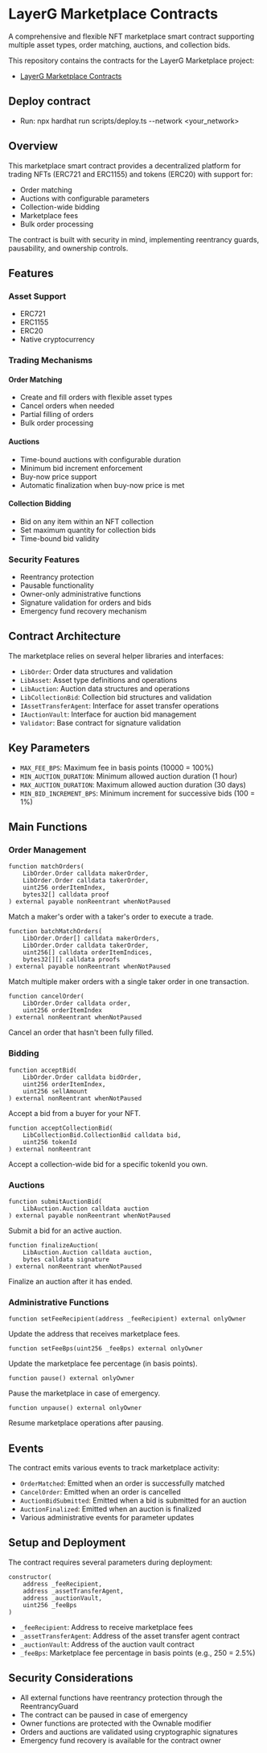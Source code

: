 # LayerG Marketplace Contracts

A comprehensive and flexible NFT marketplace smart contract supporting multiple asset types, order matching, auctions, and collection bids.

This repository contains the contracts for the LayerG Marketplace project:

- [LayerG Marketplace Contracts](./contracts)

## Deploy contract

- Run: npx hardhat run scripts/deploy.ts --network <your_network>

## Overview

This marketplace smart contract provides a decentralized platform for trading NFTs (ERC721 and ERC1155) and tokens (ERC20) with support for:

- Order matching
- Auctions with configurable parameters
- Collection-wide bidding
- Marketplace fees
- Bulk order processing

The contract is built with security in mind, implementing reentrancy guards, pausability, and ownership controls.

## Features

### Asset Support
- ERC721
- ERC1155
- ERC20
- Native cryptocurrency

### Trading Mechanisms

#### Order Matching
- Create and fill orders with flexible asset types
- Cancel orders when needed
- Partial filling of orders
- Bulk order processing

#### Auctions
- Time-bound auctions with configurable duration
- Minimum bid increment enforcement
- Buy-now price support
- Automatic finalization when buy-now price is met

#### Collection Bidding
- Bid on any item within an NFT collection
- Set maximum quantity for collection bids
- Time-bound bid validity

### Security Features
- Reentrancy protection
- Pausable functionality
- Owner-only administrative functions
- Signature validation for orders and bids
- Emergency fund recovery mechanism

## Contract Architecture

The marketplace relies on several helper libraries and interfaces:

- `LibOrder`: Order data structures and validation
- `LibAsset`: Asset type definitions and operations
- `LibAuction`: Auction data structures and operations
- `LibCollectionBid`: Collection bid structures and validation
- `IAssetTransferAgent`: Interface for asset transfer operations
- `IAuctionVault`: Interface for auction bid management
- `Validator`: Base contract for signature validation

## Key Parameters

- `MAX_FEE_BPS`: Maximum fee in basis points (10000 = 100%)
- `MIN_AUCTION_DURATION`: Minimum allowed auction duration (1 hour)
- `MAX_AUCTION_DURATION`: Maximum allowed auction duration (30 days)
- `MIN_BID_INCREMENT_BPS`: Minimum increment for successive bids (100 = 1%)

## Main Functions

### Order Management

```solidity
function matchOrders(
    LibOrder.Order calldata makerOrder,
    LibOrder.Order calldata takerOrder,
    uint256 orderItemIndex,
    bytes32[] calldata proof
) external payable nonReentrant whenNotPaused
```
Match a maker's order with a taker's order to execute a trade.

```solidity
function batchMatchOrders(
    LibOrder.Order[] calldata makerOrders,
    LibOrder.Order calldata takerOrder,
    uint256[] calldata orderItemIndices,
    bytes32[][] calldata proofs
) external payable nonReentrant whenNotPaused
```
Match multiple maker orders with a single taker order in one transaction.

```solidity
function cancelOrder(
    LibOrder.Order calldata order,
    uint256 orderItemIndex
) external nonReentrant whenNotPaused
```
Cancel an order that hasn't been fully filled.

### Bidding

```solidity
function acceptBid(
    LibOrder.Order calldata bidOrder,
    uint256 orderItemIndex,
    uint256 sellAmount
) external nonReentrant whenNotPaused
```
Accept a bid from a buyer for your NFT.

```solidity
function acceptCollectionBid(
    LibCollectionBid.CollectionBid calldata bid,
    uint256 tokenId
) external nonReentrant
```
Accept a collection-wide bid for a specific tokenId you own.

### Auctions

```solidity
function submitAuctionBid(
    LibAuction.Auction calldata auction
) external payable nonReentrant whenNotPaused
```
Submit a bid for an active auction.

```solidity
function finalizeAuction(
    LibAuction.Auction calldata auction,
    bytes calldata signature
) external nonReentrant whenNotPaused
```
Finalize an auction after it has ended.

### Administrative Functions

```solidity
function setFeeRecipient(address _feeRecipient) external onlyOwner
```
Update the address that receives marketplace fees.

```solidity
function setFeeBps(uint256 _feeBps) external onlyOwner
```
Update the marketplace fee percentage (in basis points).

```solidity
function pause() external onlyOwner
```
Pause the marketplace in case of emergency.

```solidity
function unpause() external onlyOwner
```
Resume marketplace operations after pausing.

## Events

The contract emits various events to track marketplace activity:

- `OrderMatched`: Emitted when an order is successfully matched
- `CancelOrder`: Emitted when an order is cancelled
- `AuctionBidSubmitted`: Emitted when a bid is submitted for an auction
- `AuctionFinalized`: Emitted when an auction is finalized
- Various administrative events for parameter updates

## Setup and Deployment

The contract requires several parameters during deployment:

```solidity
constructor(
    address _feeRecipient,
    address _assetTransferAgent,
    address _auctionVault,
    uint256 _feeBps
)
```

- `_feeRecipient`: Address to receive marketplace fees
- `_assetTransferAgent`: Address of the asset transfer agent contract
- `_auctionVault`: Address of the auction vault contract
- `_feeBps`: Marketplace fee percentage in basis points (e.g., 250 = 2.5%)

## Security Considerations

- All external functions have reentrancy protection through the ReentrancyGuard
- The contract can be paused in case of emergency
- Owner functions are protected with the Ownable modifier
- Orders and auctions are validated using cryptographic signatures
- Emergency fund recovery is available for the contract owner
